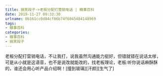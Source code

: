 ```yaml
---
title: 搞笑段子->老板分配打营销电话 | 糗事百科
date: 2019-11-27 09:33:30
urlname: 0b161cc0d84cf06b74f6045484148969
tags: 
- 糗事百科
categories:
- 糗事百科
- 搞笑段子
---
```

老板分配打营销电话，不让我打，说我虽然沟通能力挺好，但错就错在说话太嗲，可是从小就是这语音，也不是说改就能改的，找老板理论，老板:听你说话麻酥酥的，谁还会用心听产品介绍啊！[撞到玻璃][汗颜][生气了]


